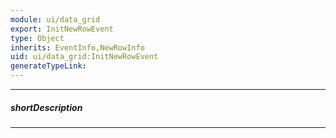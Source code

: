 ```yaml
---
module: ui/data_grid
export: InitNewRowEvent
type: Object
inherits: EventInfo,NewRowInfo
uid: ui/data_grid:InitNewRowEvent
generateTypeLink: 
---
```

---
##### shortDescription
<!-- Description goes here -->

---
<!-- Description goes here -->